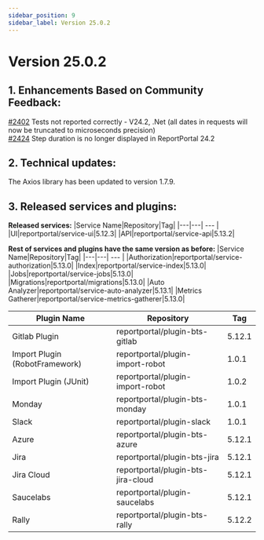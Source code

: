 ```yaml
---
sidebar_position: 9
sidebar_label: Version 25.0.2
---
```


# Version 25.0.2

## 1. Enhancements Based on Community Feedback:
[#2402](https://github.com/reportportal/reportportal/issues/2402) Tests not reported correctly - V24.2, .Net (all dates in requests will now be truncated to microseconds precision)<br/>
[#2424](https://github.com/reportportal/reportportal/issues/2424) Step duration is no longer displayed in ReportPortal 24.2

## 2. Technical updates:
The Axios library has been updated to version 1.7.9.

## 3. Released services and plugins:

**Released services:**
|Service Name|Repository|Tag|
|---|---| --- |
|UI|reportportal/service-ui|5.12.3|
|API|reportportal/service-api|5.13.2|

**Rest of services and plugins have the same version as before:**
|Service Name|Repository|Tag|
|---|---| --- |
|Authorization|reportportal/service-authorization|5.13.0|
|Index|reportportal/service-index|5.13.0|
|Jobs|reportportal/service-jobs|5.13.0|
|Migrations|reportportal/migrations|5.13.0|
|Auto Analyzer|reportportal/service-auto-analyzer|5.13.1|
|Metrics Gatherer|reportportal/service-metrics-gatherer|5.13.0|


|Plugin Name|Repository|Tag|
|---|---| --- |
|Gitlab Plugin|reportportal/plugin-bts-gitlab|5.12.1|
|Import Plugin (RobotFramework)|reportportal/plugin-import-robot|1.0.1|
|Import Plugin (JUnit)|reportportal/plugin-import-robot|1.0.2|
|Monday|reportportal/plugin-bts-monday|1.0.1|
|Slack|reportportal/plugin-slack|1.0.1|
|Azure|reportportal/plugin-bts-azure|5.12.1|
|Jira|reportportal/plugin-bts-jira|5.12.1|
|Jira Cloud|reportportal/plugin-bts-jira-cloud|5.12.1|
|Saucelabs|reportportal/plugin-saucelabs|5.12.1|
|Rally|reportportal/plugin-bts-rally|5.12.2||
